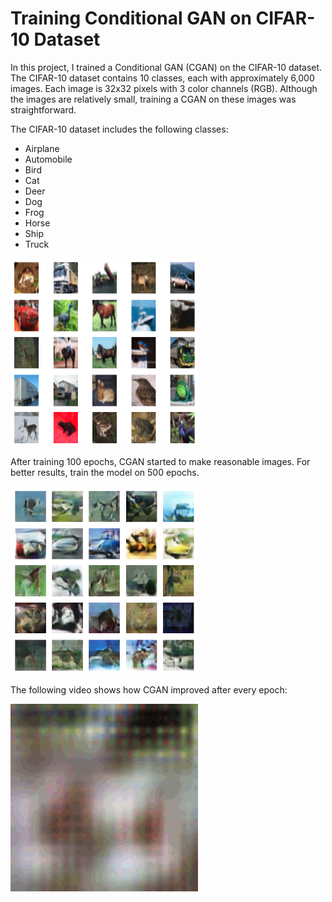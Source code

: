 # Training Conditional GAN on CIFAR-10 Dataset

In this project, I trained a Conditional GAN (CGAN) on the CIFAR-10 dataset. The CIFAR-10 dataset contains 10 classes, each with approximately 6,000 images. Each image is 32x32 pixels with 3 color channels (RGB). Although the images are relatively small, training a CGAN on these images was straightforward.

The CIFAR-10 dataset includes the following classes:

- Airplane
- Automobile
- Bird
- Cat
- Deer
- Dog
- Frog
- Horse
- Ship
- Truck

<img src="images/cifar10.png" alt="cifar10" width="300" height="300">

After training 100 epochs, CGAN started to make reasonable images. For better results, train the model on 500 epochs.

<img src="images/generated.png" alt="generated" width="300" height="300">

The following video shows how CGAN improved after every epoch:

<img src="images/training.gif" alt="training" width="300" height="300">
